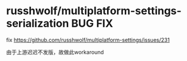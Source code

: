 # russhwolf/multiplatform-settings-serialization BUG FIX

fix https://github.com/russhwolf/multiplatform-settings/issues/231

由于上游迟迟不发版，故做此workaround
